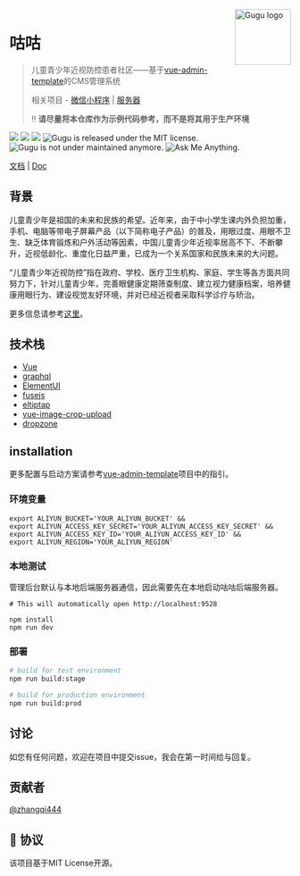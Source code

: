 <img src="https://user-images.githubusercontent.com/5424267/119736375-75dd1f00-be32-11eb-8012-ebece6238f7c.png" alt="Gugu logo" width="100" height="100" align="right" />


# 咕咕
> 儿童青少年近视防控患者社区——基于[vue-admin-template](http://panjiachen.github.io/vue-admin-template)的CMS管理系统
>
> 相关项目 - [微信小程序](https://github.com/zhangqi444/gugu-myopic-patients-community-wechat-miniprogram) | [服务器](https://github.com/zhangqi444/gugu-myopic-patients-community-backend)
> 
> ‼️ **请尽量将本仓库作为示例代码参考，而不是将其用于生产环境**

<p align="left">
  <img src="https://img.shields.io/badge/node-%3E%3D8.9.0-brightgreen"/>
  <img src="https://img.shields.io/badge/npm-%3E%3D3.0.0-brightgreen"/>
  <img src="https://img.shields.io/badge/vue-%3E%3D2.6.10-brightgreen"/>
  <img src="https://img.shields.io/badge/license-MIT-green.svg" alt="Gugu is released under the MIT license." />
  <img src="https://img.shields.io/badge/maintained%3F-no-red.svg" alt="Gugu is not under maintained anymore." />
  <img src="https://img.shields.io/badge/ask%20me-anything-1abc9c.svg" alt="Ask Me Anything." />
</p>

<a href="https://github.com/zhangqi444/gugu-myopic-patients-community-cms-admin/blob/master/README-zh-CN.md" target="_blank">文档</a>
|
<a href="https://github.com/zhangqi444/gugu-myopic-patients-community-cms-admin/" target="_blank">Doc</a>

## 背景
儿童青少年是祖国的未来和民族的希望。近年来，由于中小学生课内外负担加重，手机、电脑等带电子屏幕产品（以下简称电子产品）的普及，用眼过度、用眼不卫生、缺乏体育锻炼和户外活动等因素，中国儿童青少年近视率居高不下、不断攀升，近视低龄化、重度化日益严重，已成为一个关系国家和民族未来的大问题。

“儿童青少年近视防控”指在政府、学校、医疗卫生机构、家庭、学生等各方面共同努力下，针对儿童青少年，完善眼健康定期筛查制度、建立视力健康档案，培养健康用眼行为、建设视觉友好环境，并对已经近视者采取科学诊疗与矫治。

更多信息请参考[这里](https://github.com/zhangqi444/gugu-myopic-patients-community-wechat-miniprogram)。

## 技术栈

- [Vue](https://github.com/eggjs/egg) 
- [graphql](https://apollographql.com/)
- [ElementUI](https://element.eleme.io/)
- [fusejs](https://fusejs.io/)
- [eltiptap](https://github.com/Leecason/element-tiptap)
- [vue-image-crop-upload](https://github.com/dai-siki/vue-image-crop-upload)
- [dropzone](https://github.com/dropzone/dropzone)

## installation

更多配置与启动方案请参考[vue-admin-template](http://panjiachen.github.io/vue-admin-template)项目中的指引。

### 环境变量
```shell
export ALIYUN_BUCKET='YOUR_ALIYUN_BUCKET' &&
export ALIYUN_ACCESS_KEY_SECRET='YOUR_ALIYUN_ACCESS_KEY_SECRET' &&
export ALIYUN_ACCESS_KEY_ID='YOUR_ALIYUN_ACCESS_KEY_ID' && 
export ALIYUN_REGION='YOUR_ALIYUN_REGION'
```

### 本地测试
管理后台默认与本地后端服务器通信，因此需要先在本地启动咕咕后端服务器。
```shell
# This will automatically open http://localhost:9528

npm install 
npm run dev
```

### 部署

```bash
# build for test environment
npm run build:stage

# build for production environment
npm run build:prod
```

## 讨论

如您有任何问题，欢迎在项目中提交issue，我会在第一时间给与回复。

## 贡献者

[@zhangqi444](https://github.com/zhangqi444)

## 📄 协议

该项目基于MIT License开源。

